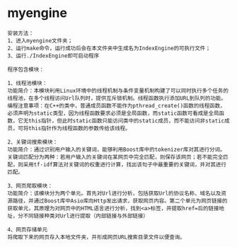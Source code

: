 # myengine
    安装方法：
    1、进入myengine文件夹；
    2、运行make命令，运行成功后会在本文件夹中生成名为IndexEngine的可执行文件；
    3、运行./IndexEngine即可启动程序
    
    程序包含模块：
    
    1、线程池模块：
    功能简介：本模块利用Linux环境中的线程机制与条件变量机制构建了可以同时执行多个任务的线程池，在多个线程访问Url队列时，提供互斥锁机制。线程函数执行添加URL到队列的功能。
    编程注意事项：在C++的类中，普通成员函数不能作为pthread_create()函数的线程函数，必须声明为static类型，因为线程函数要求必须是全局函数，而static函数可看成是全局函数，它无this指针，但此时static函数只能访问类中的static成员，而不能访问非static成员，可将this指针作为线程函数的参数传给该线程。 
    
    2、关键词搜索模块：
    功能简介：通过识别用户输入的关键词，能够利用Boost库中的tokenizer库对其进行分词。关键词匹配分为两种：若用户输入的关键词在某网页中完全匹配，则保存该网页；若不能完全匹配，则采用tf-idf算法对关键词的权重进行计算，找出该句子中最重要的关键词，并对其进行匹配。
    
    3、网页爬取模块：
    功能简介：该模块分为两个单元。首先对Url进行分析，包括获取Url的协议名称、域名以及资源路径，并通过Boost库中Asio库向Http发出请求，获取网页内容。第二个单元为网页链接的获取单元，其原理为对网页中的HTML语言进行分析，找到<a>标签，并提取href=后的链接地址，分不同链接种类对Url进行提取（内部链接与外部链接）
    
    4、网页存储单元
    将爬取下来的网页存入本地文件夹，并形成网页URL搜索目录文件以便查询。
